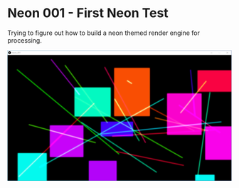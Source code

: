 # Neon 001 - First Neon Test
   Trying to figure out how to build a neon themed render engine for processing.

![Screenshot of the Sketch, showing a bunch of lines and rectangles with simulated neon glow](https://github.com/loyalj/processing-sketches/blob/master/neon_001/screenshot.png?raw=true "neon_001 Screenshot")
